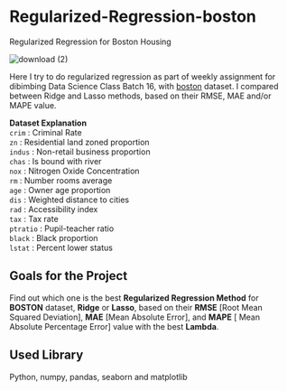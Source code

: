 # Regularized-Regression-boston
Regularized Regression for Boston Housing

![download (2)](https://user-images.githubusercontent.com/113813929/202761138-cebdcd6f-b8ee-48e1-8252-84673655305e.jpeg)

Here I try to do regularized regression as part of weekly assignment for dibimbing Data Science Class Batch 16, with [boston](https://github.com/pararawendy/dibimbing-materials/blob/main/boston.csv) dataset. I compared between Ridge and Lasso methods, based on their RMSE, MAE and/or MAPE value. <br>

**Dataset Explanation** <br>
`crim` : Criminal Rate <br>
`zn` : Residential land zoned proportion <br>
`indus` : Non-retail business proportion <br>
`chas` : Is bound with river <br>
`nox` : Nitrogen Oxide Concentration <br>
`rm` : Number rooms average <br>
`age` : Owner age proportion <br>
`dis` : Weighted distance to cities <br>
`rad` : Accessibility index <br>
`tax` : Tax rate <br>
`ptratio` : Pupil-teacher ratio <br>
`black` : Black proportion <br>
`lstat` : Percent lower status <br>

## Goals for the Project 
Find out which one is the best **Regularized Regression Method** for **BOSTON** dataset, **Ridge** or **Lasso**, based on their **RMSE** [Root Mean Squared Deviation], **MAE** [Mean Absolute Error], and **MAPE** [ Mean Absolute Percentage Error] value with the best **Lambda**. <br>

## Used Library
Python, numpy, pandas, seaborn and matplotlib
